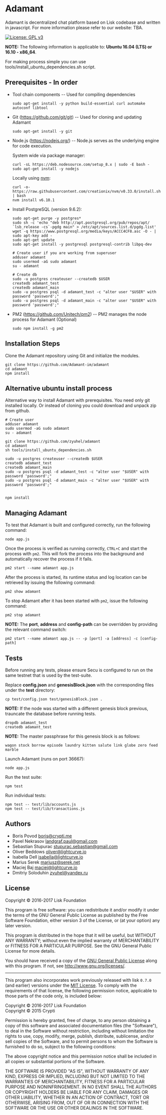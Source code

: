 # Adamant

Adamant is decentralized chat platform based on Lisk codebase and written in javascript.  For more information please refer to our website: TBA.

[![License: GPL v3](https://img.shields.io/badge/License-GPL%20v3-blue.svg)](http://www.gnu.org/licenses/gpl-3.0)

**NOTE:** The following information is applicable to: **Ubuntu 16.04 (LTS) or 16.10 - x86_64**.

For making process simple you can use tools/install_ubuntu_dependencies.sh script.

## Prerequisites - In order

- Tool chain components -- Used for compiling dependencies

  `sudo apt-get install -y python build-essential curl automake autoconf libtool`

- Git (<https://github.com/git/git>) -- Used for cloning and updating Adamant

  `sudo apt-get install -y git`

- Node.js (<https://nodejs.org/>) -- Node.js serves as the underlying engine for code execution.

  System wide via package manager:

  ```
  curl -sL https://deb.nodesource.com/setup_8.x | sudo -E bash -
  sudo apt-get install -y nodejs
  ```

  Locally using [nvm](https://github.com/creationix/nvm):

  ```
  curl -o- https://raw.githubusercontent.com/creationix/nvm/v0.33.0/install.sh | bash
  nvm install v6.10.1
  ```

- Install PostgreSQL (version 9.6.2):

  ```
  sudo apt-get purge -y postgres*
  sudo sh -c 'echo "deb http://apt.postgresql.org/pub/repos/apt/ `lsb_release -cs`-pgdg main" > /etc/apt/sources.list.d/pgdg.list'
  wget -q https://www.postgresql.org/media/keys/ACCC4CF8.asc -O - | sudo apt-key add -
  sudo apt-get update
  sudo apt-get install -y postgresql postgresql-contrib libpq-dev
  
  # Create user if you are working from superuser
  adduser adamant
  sudo usermod -aG sudo adamant
  su - adamant
  
  # Create db
  sudo -u postgres createuser --createdb $USER
  createdb adamant_test
  createdb adamant_main
  sudo -u postgres psql -d adamant_test -c "alter user "$USER" with password 'password';"
  sudo -u postgres psql -d adamant_main -c "alter user "$USER" with password 'password';"
  ```

- PM2 (<https://github.com/Unitech/pm2>) -- PM2 manages the node process for Adamant (Optional)

  `sudo npm install -g pm2`




## Installation Steps

Clone the Adamant repository using Git and initialize the modules.

```
git clone https://github.com/Adamant-im/adamant
cd adamant
npm install
```

## Alternative ubuntu install process

Alternative way to install Adamant with prerequisites. You need only git installed locally. Or instead of cloning you could download and unpack zip from github.

```
# Create user 
adduser adamant
sudo usermod -aG sudo adamant
su - adamant

git clone https://github.com/zyuhel/adamant
cd adamant
sh tools/install_ubuntu_dependencies.sh

sudo -u postgres createuser --createdb $USER
createdb adamant_test
createdb adamant_main
sudo -u postgres psql -d adamant_test -c "alter user "$USER" with password 'password';"
sudo -u postgres psql -d adamant_main -c "alter user "$USER" with password 'password';"
  
  
npm install
```

## Managing Adamant

To test that Adamant is built and configured correctly, run the following command:

`node app.js`

Once the process is verified as running correctly, `CTRL+C` and start the process with `pm2`. This will fork the process into the background and automatically recover the process if it fails.

`pm2 start --name adamant app.js`

After the process is started, its runtime status and log location can be retrieved by issuing the following command:

`pm2 show adamant`

To stop Adamant after it has been started with `pm2`, issue the following command:

`pm2 stop adamant`

**NOTE:** The **port**, **address** and **config-path** can be overridden by providing the relevant command switch:

```
pm2 start --name adamant app.js -- -p [port] -a [address] -c [config-path]
```

## Tests

Before running any tests, please ensure Secu is configured to run on the same testnet that is used by the test-suite.

Replace **config.json** and **genesisBlock.json** with the corresponding files under the **test** directory:

```
cp test/config.json test/genesisBlock.json .
```

**NOTE:** If the node was started with a different genesis block previous, trauncate the database before running tests.

```
dropdb adamant_test
createdb adamant_test
```

**NOTE:** The master passphrase for this genesis block is as follows:

```
wagon stock borrow episode laundry kitten salute link globe zero feed marble
```

Launch Adamant (runs on port 36667):

```
node app.js
```

Run the test suite:

```
npm test
```

Run individual tests:

```
npm test -- test/lib/accounts.js
npm test -- test/lib/transactions.js
```

## Authors

- Boris Povod <boris@crypti.me>
- Pavel Nekrasov <landgraf.paul@gmail.com>
- Sebastian Stupurac <stupurac.sebastian@gmail.com>
- Oliver Beddows <oliver@lightcurve.io>
- Isabella Dell <isabella@lightcurve.io>
- Marius Serek <mariusz@serek.net>
- Maciej Baj <maciej@lightcurve.io>
- Dmitriy Soloduhin <zyuhel@yandex.ru>


## License

Copyright © 2016-2017 Lisk Foundation

This program is free software: you can redistribute it and/or modify it under the terms of the GNU General Public License as published by the Free Software Foundation, either version 3 of the License, or (at your option) any later version.

This program is distributed in the hope that it will be useful, but WITHOUT ANY WARRANTY; without even the implied warranty of MERCHANTABILITY or FITNESS FOR A PARTICULAR PURPOSE. See the GNU General Public License for more details.

You should have received a copy of the [GNU General Public License](https://github.com/LiskHQ/lisk/tree/master/LICENSE) along with this program.  If not, see <http://www.gnu.org/licenses/>.

***

This program also incorporates work previously released with lisk `0.7.0` (and earlier) versions under the [MIT License](https://opensource.org/licenses/MIT). To comply with the requirements of that license, the following permission notice, applicable to those parts of the code only, is included below:

Copyright © 2016-2017 Lisk Foundation  
Copyright © 2015 Crypti

Permission is hereby granted, free of charge, to any person obtaining a copy of this software and associated documentation files (the "Software"), to deal in the Software without restriction, including without limitation the rights to use, copy, modify, merge, publish, distribute, sublicense, and/or sell copies of the Software, and to permit persons to whom the Software is furnished to do so, subject to the following conditions:

The above copyright notice and this permission notice shall be included in all copies or substantial portions of the Software.

THE SOFTWARE IS PROVIDED "AS IS", WITHOUT WARRANTY OF ANY KIND, EXPRESS OR IMPLIED, INCLUDING BUT NOT LIMITED TO THE WARRANTIES OF MERCHANTABILITY, FITNESS FOR A PARTICULAR PURPOSE AND NONINFRINGEMENT. IN NO EVENT SHALL THE AUTHORS OR COPYRIGHT HOLDERS BE LIABLE FOR ANY CLAIM, DAMAGES OR OTHER LIABILITY, WHETHER IN AN ACTION OF CONTRACT, TORT OR OTHERWISE, ARISING FROM, OUT OF OR IN CONNECTION WITH THE SOFTWARE OR THE USE OR OTHER DEALINGS IN THE SOFTWARE.
